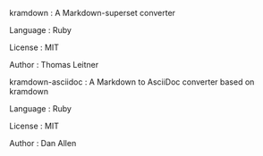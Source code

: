kramdown
: A Markdown-superset converter

  Language
  : Ruby

  License
  : MIT

  Author
  : Thomas Leitner

kramdown-asciidoc
: A Markdown to AsciiDoc converter based on kramdown

  Language
  : Ruby

  License
  : MIT

  Author
  : Dan Allen
